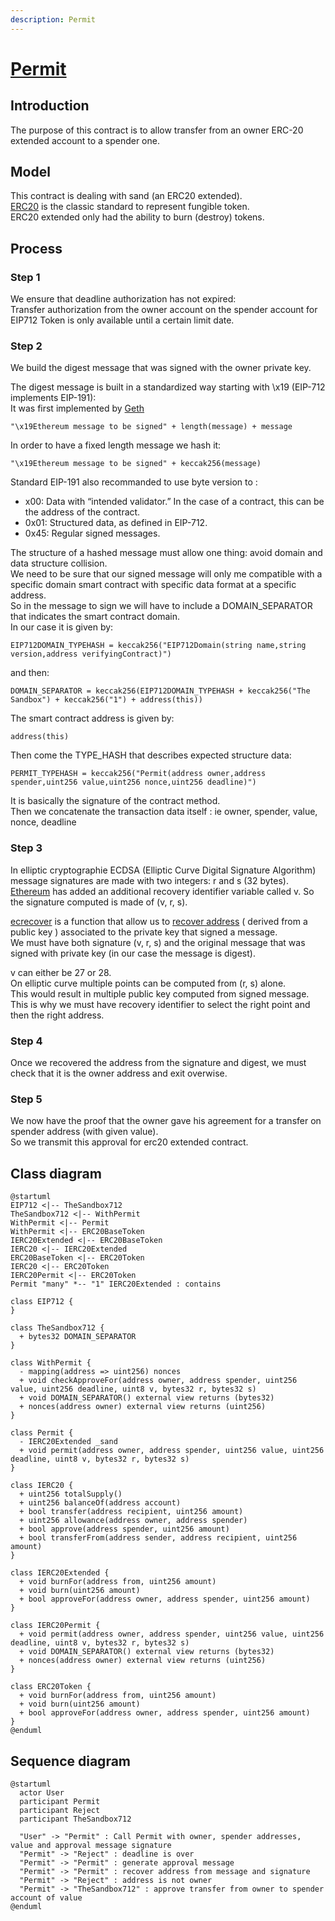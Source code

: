 ```yaml
---
description: Permit
---
```


# [Permit](https://github.com/thesandboxgame/sandbox-smart-contracts/blob/master/src/solc_0.8/permit/Permit.sol)

## Introduction

The purpose of this contract is to allow transfer from an owner ERC-20 extended account to a spender one.

## Model

This contract is dealing with sand (an ERC20 extended).  
[ERC20](https://ethereum.org/en/developers/docs/standards/tokens/erc-20/) is the classic standard to represent fungible token.  
ERC20 extended only had the ability to burn (destroy) tokens.

## Process

### Step 1

We ensure that deadline authorization has not expired:  
Transfer authorization from the owner account on the spender account for EIP712 Token is only available until a certain limit date.

### Step 2

We build the digest message that was signed with the owner private key.

The digest message is built in a standardized way starting with \x19 (EIP-712 implements EIP-191):  
It was first implemented by [Geth](https://github.com/ethereum/go-ethereum/pull/2940)

```
"\x19Ethereum message to be signed" + length(message) + message
```

In order to have a fixed length message we hash it:

```
"\x19Ethereum message to be signed" + keccak256(message)
```

Standard EIP-191 also recommanded to use byte version to :

- x00: Data with “intended validator.” In the case of a contract, this can be the address of the contract.
- 0x01: Structured data, as defined in EIP-712.
- 0x45: Regular signed messages.

The structure of a hashed message must allow one thing: avoid domain and data structure collision.  
We need to be sure that our signed message will only me compatible with a specific domain smart contract with specific data format at a specific address.  
So in the message to sign we will have to include a DOMAIN_SEPARATOR that indicates the smart contract domain.  
In our case it is given by:

```
EIP712DOMAIN_TYPEHASH = keccak256("EIP712Domain(string name,string version,address verifyingContract)")
```

and then:

```
DOMAIN_SEPARATOR = keccak256(EIP712DOMAIN_TYPEHASH + keccak256("The Sandbox") + keccak256("1") + address(this))
```

The smart contract address is given by:

```
address(this)
```

Then come the TYPE_HASH that describes expected structure data:

```
PERMIT_TYPEHASH = keccak256("Permit(address owner,address spender,uint256 value,uint256 nonce,uint256 deadline)")
```

It is basically the signature of the contract method.  
Then we concatenate the transaction data itself : ie owner, spender, value, nonce, deadline

### Step 3

In elliptic cryptographie ECDSA (Elliptic Curve Digital Signature Algorithm)  
message signatures are made with two integers: r and s (32 bytes).  
[Ethereum](https://medium.com/mycrypto/the-magic-of-digital-signatures-on-ethereum-98fe184dc9c7) has added an additional recovery identifier variable called v.
So the signature computed is made of (v, r, s).

[ecrecover](https://soliditydeveloper.com/ecrecover) is a function that allow us to [recover address](https://crypto.stackexchange.com/questions/18105/how-does-recovering-the-public-key-from-an-ecdsa-signature-work) ( derived from a public key ) associated to the private key that signed a message.  
We must have both signature (v, r, s) and the original message that was signed with private key (in our case the message is digest).

v can either be 27 or 28.  
On elliptic curve multiple points can be computed from (r, s) alone.  
This would result in multiple public key computed from signed message.  
This is why we must have recovery identifier to select the right point and then the right address.

### Step 4

Once we recovered the address from the signature and digest, we must check that it is the owner address and exit overwise.

### Step 5

We now have the proof that the owner gave his agreement for a transfer on spender address (with given value).  
So we transmit this approval for erc20 extended contract.

## Class diagram

```plantuml
@startuml
EIP712 <|-- TheSandbox712
TheSandbox712 <|-- WithPermit
WithPermit <|-- Permit
WithPermit <|-- ERC20BaseToken
IERC20Extended <|-- ERC20BaseToken
IERC20 <|-- IERC20Extended
ERC20BaseToken <|-- ERC20Token
IERC20 <|-- ERC20Token
IERC20Permit <|-- ERC20Token
Permit "many" *-- "1" IERC20Extended : contains

class EIP712 {
}

class TheSandbox712 {
  + bytes32 DOMAIN_SEPARATOR
}

class WithPermit {
  - mapping(address => uint256) nonces
  + void checkApproveFor(address owner, address spender, uint256 value, uint256 deadline, uint8 v, bytes32 r, bytes32 s)
  + void DOMAIN_SEPARATOR() external view returns (bytes32)
  + nonces(address owner) external view returns (uint256)
}

class Permit {
  - IERC20Extended _sand
  + void permit(address owner, address spender, uint256 value, uint256 deadline, uint8 v, bytes32 r, bytes32 s)
}

class IERC20 {
  + uint256 totalSupply()
  + uint256 balanceOf(address account)
  + bool transfer(address recipient, uint256 amount)
  + uint256 allowance(address owner, address spender)
  + bool approve(address spender, uint256 amount)
  + bool transferFrom(address sender, address recipient, uint256 amount)
}

class IERC20Extended {
  + void burnFor(address from, uint256 amount)
  + void burn(uint256 amount)
  + bool approveFor(address owner, address spender, uint256 amount)
}

class IERC20Permit {
  + void permit(address owner, address spender, uint256 value, uint256 deadline, uint8 v, bytes32 r, bytes32 s)
  + void DOMAIN_SEPARATOR() external view returns (bytes32)
  + nonces(address owner) external view returns (uint256)
}

class ERC20Token {
  + void burnFor(address from, uint256 amount)
  + void burn(uint256 amount)
  + bool approveFor(address owner, address spender, uint256 amount)
}
@enduml
```

## Sequence diagram

```plantuml
@startuml
  actor User
  participant Permit
  participant Reject
  participant TheSandbox712

  "User" -> "Permit" : Call Permit with owner, spender addresses, value and approval message signature
  "Permit" -> "Reject" : deadline is over
  "Permit" -> "Permit" : generate approval message
  "Permit" -> "Permit" : recover address from message and signature
  "Permit" -> "Reject" : address is not owner
  "Permit" -> "TheSandbox712" : approve transfer from owner to spender account of value
@enduml
```
